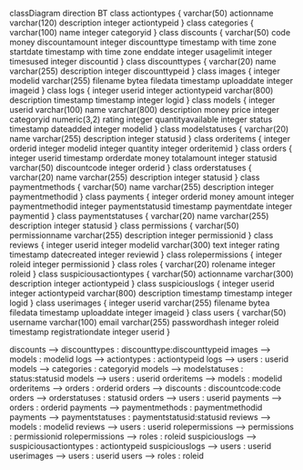 classDiagram
direction BT
class actiontypes {
   varchar(50) actionname
   varchar(120) description
   integer actiontypeid
}
class categories {
   varchar(100) name
   integer categoryid
}
class discounts {
   varchar(50) code
   money discountamount
   integer discounttype
   timestamp with time zone startdate
   timestamp with time zone enddate
   integer usagelimit
   integer timesused
   integer discountid
}
class discounttypes {
   varchar(20) name
   varchar(255) description
   integer discounttypeid
}
class images {
   integer modelid
   varchar(255) filename
   bytea filedata
   timestamp uploaddate
   integer imageid
}
class logs {
   integer userid
   integer actiontypeid
   varchar(800) description
   timestamp timestamp
   integer logid
}
class models {
   integer userid
   varchar(100) name
   varchar(800) description
   money price
   integer categoryid
   numeric(3,2) rating
   integer quantityavailable
   integer status
   timestamp dateadded
   integer modelid
}
class modelstatuses {
   varchar(20) name
   varchar(255) description
   integer statusid
}
class orderitems {
   integer orderid
   integer modelid
   integer quantity
   integer orderitemid
}
class orders {
   integer userid
   timestamp orderdate
   money totalamount
   integer statusid
   varchar(50) discountcode
   integer orderid
}
class orderstatuses {
   varchar(20) name
   varchar(255) description
   integer statusid
}
class paymentmethods {
   varchar(50) name
   varchar(255) description
   integer paymentmethodid
}
class payments {
   integer orderid
   money amount
   integer paymentmethodid
   integer paymentstatusid
   timestamp paymentdate
   integer paymentid
}
class paymentstatuses {
   varchar(20) name
   varchar(255) description
   integer statusid
}
class permissions {
   varchar(50) permissionname
   varchar(255) description
   integer permissionid
}
class reviews {
   integer userid
   integer modelid
   varchar(300) text
   integer rating
   timestamp datecreated
   integer reviewid
}
class rolepermissions {
   integer roleid
   integer permissionid
}
class roles {
   varchar(20) rolename
   integer roleid
}
class suspiciousactiontypes {
   varchar(50) actionname
   varchar(300) description
   integer actiontypeid
}
class suspiciouslogs {
   integer userid
   integer actiontypeid
   varchar(800) description
   timestamp timestamp
   integer logid
}
class userimages {
   integer userid
   varchar(255) filename
   bytea filedata
   timestamp uploaddate
   integer imageid
}
class users {
   varchar(50) username
   varchar(100) email
   varchar(255) passwordhash
   integer roleid
   timestamp registrationdate
   integer userid
}

discounts  -->  discounttypes : discounttype:discounttypeid
images  -->  models : modelid
logs  -->  actiontypes : actiontypeid
logs  -->  users : userid
models  -->  categories : categoryid
models  -->  modelstatuses : status:statusid
models  -->  users : userid
orderitems  -->  models : modelid
orderitems  -->  orders : orderid
orders  -->  discounts : discountcode:code
orders  -->  orderstatuses : statusid
orders  -->  users : userid
payments  -->  orders : orderid
payments  -->  paymentmethods : paymentmethodid
payments  -->  paymentstatuses : paymentstatusid:statusid
reviews  -->  models : modelid
reviews  -->  users : userid
rolepermissions  -->  permissions : permissionid
rolepermissions  -->  roles : roleid
suspiciouslogs  -->  suspiciousactiontypes : actiontypeid
suspiciouslogs  -->  users : userid
userimages  -->  users : userid
users  -->  roles : roleid
